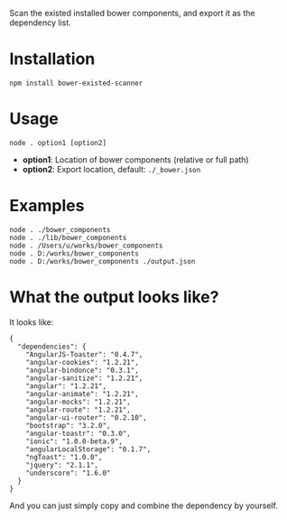 Scan the existed installed bower components, and export it as the dependency list.

# Installation
```
npm install bower-existed-scanner
```

# Usage
```
node . option1 [option2]
```
- **option1**: Location of bower components (relative or full path)
- **option2**: Export location, default: `./_bower.json`

# Examples
```
node . ./bower_components
node . ./lib/bower_components
node . /Users/u/works/bower_components
node . D:/works/bower_components
node . D:/works/bower_components ./output.json
```

# What the output looks like?
It looks like:
```
{
  "dependencies": {
    "AngularJS-Toaster": "0.4.7",
    "angular-cookies": "1.2.21",
    "angular-bindonce": "0.3.1",
    "angular-sanitize": "1.2.21",
    "angular": "1.2.21",
    "angular-animate": "1.2.21",
    "angular-mocks": "1.2.21",
    "angular-route": "1.2.21",
    "angular-ui-router": "0.2.10",
    "bootstrap": "3.2.0",
    "angular-toastr": "0.3.0",
    "ionic": "1.0.0-beta.9",
    "angularLocalStorage": "0.1.7",
    "ngToast": "1.0.0",
    "jquery": "2.1.1",
    "underscore": "1.6.0"
  }
}
```
And you can just simply copy and combine the dependency by yourself.
